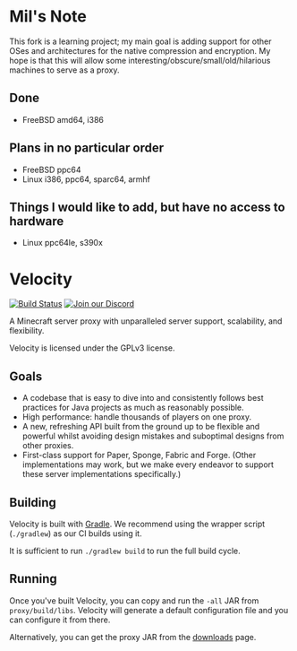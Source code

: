 # Mil's Note

This fork is a learning project; my main goal is adding support for other OSes
and architectures for the native compression and encryption.
My hope is that this will allow some interesting/obscure/small/old/hilarious
machines to serve as a proxy.

## Done

* FreeBSD amd64, i386

## Plans in no particular order

* FreeBSD ppc64
* Linux i386, ppc64, sparc64, armhf

## Things I would like to add, but have no access to hardware

* Linux ppc64le, s390x

# Velocity

[![Build Status](https://img.shields.io/github/actions/workflow/status/PaperMC/Velocity/gradle.yml)](https://papermc.io/downloads/velocity)
[![Join our Discord](https://img.shields.io/discord/289587909051416579.svg?logo=discord&label=)](https://discord.gg/papermc)

A Minecraft server proxy with unparalleled server support, scalability,
and flexibility.

Velocity is licensed under the GPLv3 license.

## Goals

* A codebase that is easy to dive into and consistently follows best practices
  for Java projects as much as reasonably possible.
* High performance: handle thousands of players on one proxy.
* A new, refreshing API built from the ground up to be flexible and powerful
  whilst avoiding design mistakes and suboptimal designs from other proxies.
* First-class support for Paper, Sponge, Fabric and Forge. (Other implementations
  may work, but we make every endeavor to support these server implementations
  specifically.)
  
## Building

Velocity is built with [Gradle](https://gradle.org). We recommend using the
wrapper script (`./gradlew`) as our CI builds using it.

It is sufficient to run `./gradlew build` to run the full build cycle.

## Running

Once you've built Velocity, you can copy and run the `-all` JAR from
`proxy/build/libs`. Velocity will generate a default configuration file
and you can configure it from there.

Alternatively, you can get the proxy JAR from the [downloads](https://papermc.io/downloads/velocity)
page.
